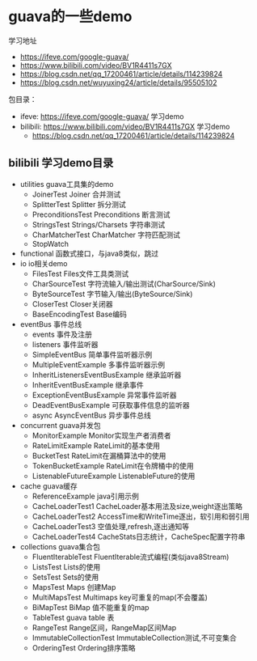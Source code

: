 # guava的一些demo
学习地址 
- https://ifeve.com/google-guava/
- https://www.bilibili.com/video/BV1R4411s7GX
- https://blog.csdn.net/qq_17200461/article/details/114239824
- https://blog.csdn.net/wuyuxing24/article/details/95505102


包目录：
- ifeve: https://ifeve.com/google-guava/  学习demo
- bilibili: https://www.bilibili.com/video/BV1R4411s7GX  学习demo
    - https://blog.csdn.net/qq_17200461/article/details/114239824

## bilibili 学习demo目录

- utilities guava工具集的demo
    - JoinerTest            Joiner 合并测试
    - SplitterTest          Splitter 拆分测试
    - PreconditionsTest     Preconditions 断言测试
    - StringsTest           Strings/Charsets 字符串测试
    - CharMatcherTest       CharMatcher 字符匹配测试
    - StopWatch         
- functional    函数式接口，与java8类似，跳过 
- io                    io相关demo
    - FilesTest         Files文件工具类测试
    - CharSourceTest    字符流输入/输出测试(CharSource/Sink)
    - ByteSourceTest    字节输入/输出(ByteSource/Sink)
    - CloserTest        Closer关闭器
    - BaseEncodingTest      Base编码
- eventBus      事件总线
    - events        事件及注册
    - listeners     事件监听器
    - SimpleEventBus            简单事件监听器示例
    - MultipleEventExample      多事件监听器示例
    - InheritListenersEventBusExample    继承监听器
    - InheritEventBusExample        继承事件
    - ExceptionEventBusExample      异常事件监听器
    - DeadEventBusExample           可获取事件信息的监听器
    - async                         AsyncEventBus 异步事件总线
- concurrent    guava并发包
    - MonitorExample         Monitor实现生产者消费者
    - RateLimitExample       RateLimit的基本使用
    - BucketTest             RateLimit在漏桶算法中的使用
    - TokenBucketExample        RateLimit在令牌桶中的使用
    - ListenableFutureExample       ListenableFuture的使用
- cache         guava缓存
    - ReferenceExample      java引用示例
    - CacheLoaderTest1      CacheLoader基本用法及size,weight逐出策略
    - CacheLoaderTest2      AccessTime和WriteTime逐出，软引用和弱引用
    - CacheLoaderTest3      空值处理,refresh,逐出通知等
    - CacheLoaderTest4      CacheStats日志统计，CacheSpec配置字符串
- collections   guava集合包
    - FluentIterableTest    FluentIterable流式编程(类似java8Stream)
    - ListsTest             Lists的使用
    - SetsTest              Sets的使用
    - MapsTest              Maps 创建Map
    - MultiMapsTest         Multimaps  key可重复的map(不会覆盖)
    - BiMapTest             BiMap  值不能重复的map
    - TableTest             guava table 表
    - RangeTest             Range区间，RangeMap区间Map
    - ImmutableCollectionTest   ImmutableCollection测试,不可变集合
    - OrderingTest          Ordering排序策略